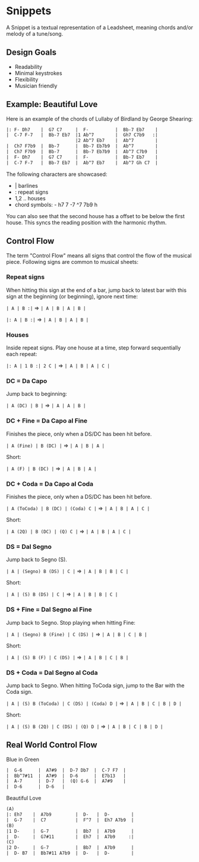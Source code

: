 # Snippets

A Snippet is a textual representation of a Leadsheet, meaning chords and/or melody of a tune/song.

## Design Goals

- Readability
- Minimal keystrokes
- Flexibility
- Musician friendly

## Example: Beautiful Love

Here is an example of the chords of Lullaby of Birdland by George Shearing:

```txt
|: F- Dh7    |  G7 C7     |  F-          |  Bb-7 Eb7    |
|  C-7 F-7   |  Bb-7 Eb7  |1 Ab^7        |  Gh7 C7b9   :|
                          |2 Ab^7 Eb7    |  Ab^7        |
|  Ch7 F7b9  |  Bb-7      |  Bb-7 Eb7b9  |  Ab^7        |
|  Ch7 F7b9  |  Bb-7      |  Bb-7 Eb7b9  |  Ab^7 C7b9   |
|  F- Dh7    |  G7 C7     |  F-          |  Bb-7 Eb7    |
|  C-7 F-7   |  Bb-7 Eb7  |  Ab^7 Eb7    |  Ab^7 Gh C7  |
```

The following characters are showcased:

- | barlines
- : repeat signs
- 1,2 .. houses
- chord symbols: - h7 7 -7 ^7 7b9 h

You can also see that the second house has a offset to be below the first house. This syncs the reading position with the harmonic rhythm.

## Control Flow

The term "Control Flow" means all signs that control the flow of the musical piece. Following signs are common to musical sheets:

### Repeat signs

When hitting this sign at the end of a bar, jump back to latest bar with this sign at the beginning (or beginning), ignore next time:

`| A | B :|` => `| A | B | A | B |`

`|: A | B :|` => `| A | B | A | B |`

### Houses

Inside repeat signs. Play one house at a time, step forward sequentially each repeat:

`|: A | 1 B :| 2 C |` => `| A | B | A | C |`

### DC = Da Capo

Jump back to beginning:

`| A (DC) | B |` => `| A | A | B |`

### DC + Fine = Da Capo al Fine

Finishes the piece, only when a DS/DC has been hit before.

`| A (Fine) | B (DC) |` => `| A | B | A |`

Short:

`| A (F) | B (DC) |` => `| A | B | A |`

### DC + Coda = Da Capo al Coda

Finishes the piece, only when a DS/DC has been hit before.

`| A (ToCoda) | B (DC) | (Coda) C |` => `| A | B | A | C |`

Short:

`| A (2Q) | B (DC) | (Q) C |` => `| A | B | A | C |`

### DS = Dal Segno

Jump back to Segno (S).

`| A | (Segno) B (DS) | C |` => `| A | B | B | C |`

Short:

`| A | (S) B (DS) | C |` => `| A | B | B | C |`

### DS + Fine = Dal Segno al Fine

Jump back to Segno. Stop playing when hitting Fine:

`| A | (Segno) B (Fine) | C (DS) |` => `| A | B | C | B |`

Short:

`| A | (S) B (F) | C (DS) |` => `| A | B | C | B |`

### DS + Coda = Dal Segno al Coda

Jump back to Segno. When hitting ToCoda sign, jump to the Bar with the Coda sign.

`| A | (S) B (ToCoda) | C (DS) | (Coda) D |` => `| A | B | C | B | D |`

Short:

`| A | (S) B (2Q) | C (DS) | (Q) D |` => `| A | B | C | B | D |`

## Real World Control Flow

Blue in Green

```txt
|  G-6      |  A7#9  |  D-7 Db7  |  C-7 F7  |
|  Bb^7#11  |  A7#9  |  D-6      |  E7b13   |
|  A-7      |  D-7   |  (Q) G-6  |  A7#9    |
|  D-6      |  D-6   |
```

Beautiful Love

```txt
(A)
|: Eh7    |  A7b9         |  D-   |  D-        |
|  G-7    |  C7           |  F^7  |  Eh7 A7b9  |
(B)
|1 D-     |  G-7          |  Bb7  |  A7b9      |
|  D-     |  G7#11        |  Eh7  |  A7b9     :|
(C)
|2 D-     |  G-7          |  Bb7  |  A7b9      |
|  D- B7  |  Bb7#11 A7b9  |  D-   |  D-        |
```
